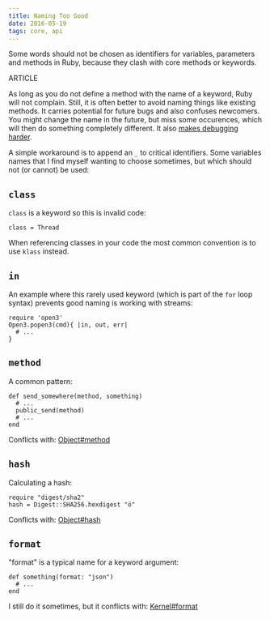 ```yaml
---
title: Naming Too Good
date: 2016-05-19
tags: core, api
---
```


Some words should not be chosen as identifiers for variables, parameters and methods in Ruby, because they clash with core methods or keywords.

ARTICLE

As long as you do not define a method with the name of a keyword, Ruby will not complain. Still, it is often better to avoid naming things like existing methods. It carries potential for future bugs and also confuses newcomers. You might change the name in the future, but miss some occurences, which will then do something completely different. It also [makes debugging harder](https://tenderlovemaking.com/2016/02/05/i-am-a-puts-debuggerer.html#what-if-the-thing-implements-the-method-method).

A simple workaround is to append an `_` to critical identifiers. Some variables names that I find myself wanting to choose sometimes, but which should not (or cannot) be used:

## `class`

`class` is a keyword so this is invalid code:

    class = Thread

When referencing classes in your code the most common convention is to use `klass` instead.

## `in`

An example where this rarely used keyword (which is part of the `for` loop syntax) prevents good naming is working with streams:

    require 'open3'
    Open3.popen3(cmd){ |in, out, err|
      # ...
    }

## `method`

A common pattern:

    def send_somewhere(method, something)
      # ...
      public_send(method)
      # ...
    end

Conflicts with: [Object#method](http://ruby-doc.org/core-2.3.0/Object.html#method-i-method)

## `hash`

Calculating a hash:

    require "digest/sha2"
    hash = Digest::SHA256.hexdigest "ö"

Conflicts with: [Object#hash](http://ruby-doc.org/core-2.3.0/Object.html#method-i-hash)

## `format`

"format" is a typical name for a keyword argument:

    def something(format: "json")
      # ...
    end

I still do it sometimes, but it conflicts with: [Kernel#format](http://ruby-doc.org/core-2.3.0/Kernel.html#method-i-format)

